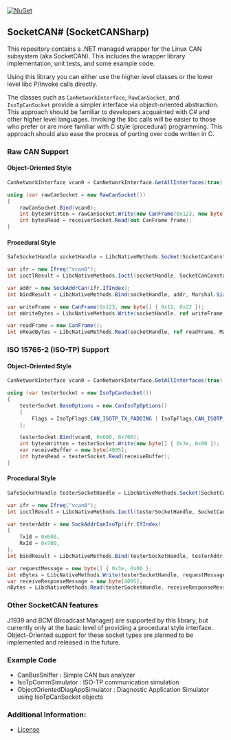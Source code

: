 [![NuGet](https://img.shields.io/nuget/v/SocketCANSharp.svg)](https://www.nuget.org/packages/SocketCANSharp)

## SocketCAN# (SocketCANSharp)

This repository contains a .NET managed wrapper for the Linux CAN subsystem (aka SocketCAN). This includes the wrapper library implementation, unit tests, and some example code.

Using this library you can either use the higher level classes or the lower level libc P/Invoke calls directly. 

The classes such as `CanNetworkInterface`, `RawCanSocket`, and `IsoTpCanSocket` provide a simpler interface via object-oriented abstraction. This approach should be familiar to developers acquainted with C# and other higher level languages. Invoking the libc calls will be easier to those who prefer or are more familiar with C style (procedural) programming. This approach should also ease the process of porting over code written in C.

### Raw CAN Support

#### Object-Oriented Style
```cs
CanNetworkInterface vcan0 = CanNetworkInterface.GetAllInterfaces(true).First(iface => iface.Name.Equals("vcan0"));

using (var rawCanSocket = new RawCanSocket())
{
    rawCanSocket.Bind(vcan0);
    int bytesWritten = rawCanSocket.Write(new CanFrame(0x123, new byte[] { 0x45, 0x67, 0x89, 0xab, 0xcd, 0xef }));
    int bytesRead = receiverSocket.Read(out CanFrame frame);
}
```

#### Procedural Style
```cs
SafeSocketHandle socketHandle = LibcNativeMethods.Socket(SocketCanConstants.PF_CAN, SocketType.Raw, SocketCanProtocolType.CAN_RAW);

var ifr = new Ifreq("vcan0");
int ioctlResult = LibcNativeMethods.Ioctl(socketHandle, SocketCanConstants.SIOCGIFINDEX, ifr);

var addr = new SockAddrCan(ifr.IfIndex);
int bindResult = LibcNativeMethods.Bind(socketHandle, addr, Marshal.SizeOf(typeof(SockAddrCan)));

var writeFrame = new CanFrame(0x123, new byte[] { 0x11, 0x22 });
int nWriteBytes = LibcNativeMethods.Write(socketHandle, ref writeFrame, Marshal.SizeOf(typeof(CanFrame)));

var readFrame = new CanFrame();
int nReadBytes = LibcNativeMethods.Read(socketHandle, ref readFrame, Marshal.SizeOf(typeof(CanFrame)));
```

### ISO 15765-2 (ISO-TP) Support

#### Object-Oriented Style
```cs
CanNetworkInterface vcan0 = CanNetworkInterface.GetAllInterfaces(true).First(iface => iface.Name.Equals("vcan0"));

using (var testerSocket = new IsoTpCanSocket())
{
    testerSocket.BaseOptions = new CanIsoTpOptions()
    {
        Flags = IsoTpFlags.CAN_ISOTP_TX_PADDING | IsoTpFlags.CAN_ISOTP_WAIT_TX_DONE,
    };

    testerSocket.Bind(vcan0, 0x600, 0x700);
    int bytesWritten = testerSocket.Write(new byte[] { 0x3e, 0x00 });
    var receiveBuffer = new byte[4095];
    int bytesRead = testerSocket.Read(receiveBuffer);
}
```

#### Procedural Style
```cs
SafeSocketHandle testerSocketHandle = LibcNativeMethods.Socket(SocketCanConstants.PF_CAN, SocketType.Dgram, SocketCanProtocolType.CAN_ISOTP);

var ifr = new Ifreq("vcan0");
int ioctlResult = LibcNativeMethods.Ioctl(testerSocketHandle, SocketCanConstants.SIOCGIFINDEX, ifr);

var testerAddr = new SockAddrCanIsoTp(ifr.IfIndex)
{
    TxId = 0x600,
    RxId = 0x700,
};
int bindResult = LibcNativeMethods.Bind(testerSocketHandle, testerAddr, Marshal.SizeOf(typeof(SockAddrCanIsoTp)));

var requestMessage = new byte[] { 0x3e, 0x00 };
int nBytes = LibcNativeMethods.Write(testerSocketHandle, requestMessage, requestMessage.Length);
var receiveResponseMessage = new byte[4095];
nBytes = LibcNativeMethods.Read(testerSocketHandle, receiveResponseMessage, receiveResponseMessage.Length);
```

### Other SocketCAN features
J1939 and BCM (Broadcast Manager) are supported by this library, but currently only at the basic level of providing a procedural style interface. Object-Oriented support for these socket types are planned to be implemented and released in the future. 

### Example Code

* CanBusSniffer : Simple CAN bus analyzer
* IsoTpCommSimulator : ISO-TP communication simulation
* ObjectOrientedDiagAppSimulator : Diagnostic Application Simulator using IsoTpCanSocket objects


### Additional Information:

* [License](LICENSE.md)